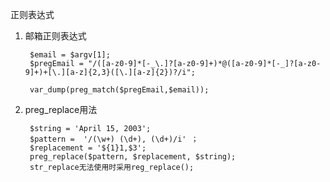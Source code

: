 正则表达式

1. 邮箱正则表达式 
 
    	$email = $argv[1];
    	$pregEmail = "/([a-z0-9]*[-_\.]?[a-z0-9]+)*@([a-z0-9]*[-_]?[a-z0-9]+)+[\.][a-z]{2,3}([\.][a-z]{2})?/i";

    	var_dump(preg_match($pregEmail,$email));

2. preg_replace用法

	    $string = 'April 15, 2003';
    	$pattern =  '/(\w+) (\d+), (\d+)/i' ；
	    $replacement = '${1}1,$3';
    	preg_replace($pattern, $replacement, $string);
	    str_replace无法使用时采用reg_replace();

